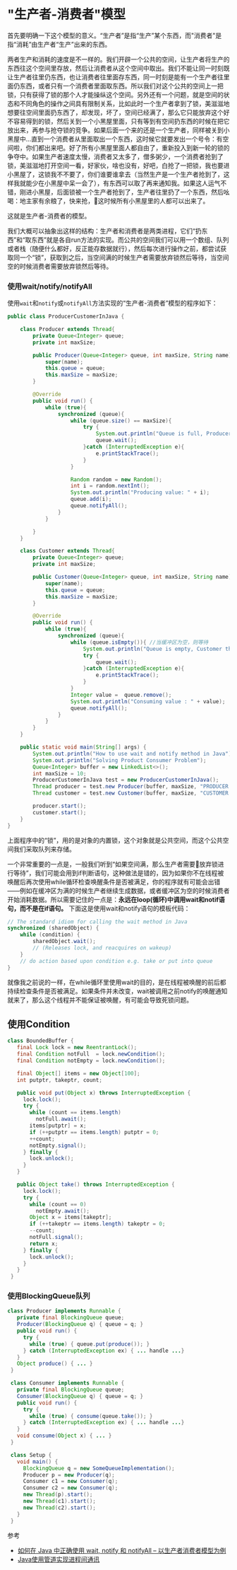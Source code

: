 # "生产者-消费者"模型
首先要明确一下这个模型的意义。“生产者”是指“生产”某个东西，而"消费者"是指“消耗”由生产者“生产”出来的东西。

两者生产和消耗的速度是不一样的。我们开辟一个公共的空间，让生产者将生产的东西往这个空间里存放，然后让消费者从这个空间中取出。我们不能让同一时刻既让生产者往里仍东西，也让消费者往里面存东西，同一时刻是能有一个生产者往里面仍东西，或者只有一个消费者里面取东西。所以我们对这个公共的空间上一把锁，只有获得了锁的那个人才能操纵这个空间。另外还有一个问题，就是空间的状态和不同角色的操作之间具有限制关系，比如此时一个生产者拿到了锁，美滋滋地想要往空间里面扔东西了，却发现，坏了，空间已经满了，那么它只能放弃这个好不容易得到的锁，然后关到一个小黑屋里面，只有等到有空间扔东西的时候在把它放出来，再参与抢夺锁的竞争。如果后面一个来的还是一个生产者，同样被关到小黑屋中...直到一个消费者从里面取出一个东西，这时候它就要发出一个号令：有空间啦，你们都出来吧。好了所有小黑屋里面人都自由了，重新投入到新一轮的锁的争夺中。如果生产者速度太慢，消费者又太多了，僧多粥少，一个消费者抢到了锁，美滋滋地打开空间一看，好家伙，啥也没有，好吧，白抢了一把锁，我也要进小黑屋了，这锁我不不要了，你们谁要谁拿去（当然生产是一个生产者抢到了，这样我就能少在小黑屋中呆一会了），有东西可以取了再来通知我。如果这人运气不错，刚进小黑屋，后面锁被一个生产者抢到了，生产者往里扔了一个东西，然后吆喝：地主家有余粮了，快来抢，这时候所有小黑屋里的人都可以出来了。

这就是生产者-消费者的模型。

我们大概可以抽象出这样的结构：生产者和消费者是两类进程，它们“扔东西”和“取东西”就是各自run方法的实现。而公共的空间我们可以用一个数组、队列或者栈（随便什么都好，反正能存数据就行），然后每次进行操作之前，都尝试获取同一个“锁”，获取到之后，当空间满的时候生产者需要放弃锁然后等待，当空间空的时候消费者需要放弃锁然后等待。

### 使用wait/notify/notifyAll
使用`wait`和`notify`或`notifyAll`方法实现的“生产者-消费者”模型的程序如下：
```java
public class ProducerCustomerInJava {

    class Producer extends Thread{
        private Queue<Integer> queue;
        private int maxSize;

        public Producer(Queue<Integer> queue, int maxSize, String name){
            super(name);
            this.queue = queue;
            this.maxSize = maxSize;
        }

        @Override
        public void run() {
            while (true){
                synchronized (queue){
                    while (queue.size() == maxSize){
                        try {
                            System.out.println("Queue is full, Producer thread waiting for customer to take something for queue");
                            queue.wait();
                        }catch (InterruptedException e){
                            e.printStackTrace();
                        }
                    }

                    Random random = new Random();
                    int i = random.nextInt();
                    System.out.println("Producing value: " + i);
                    queue.add(i);
                    queue.notifyAll();
                }
            }

        }
    }

    class Customer extends Thread{
        private Queue<Integer> queue;
        private int maxSize;

        public Customer(Queue<Integer> queue, int maxSize, String name){
            super(name);
            this.queue = queue;
            this.maxSize = maxSize;
        }

        @Override
        public void run() {
            while (true){
                synchronized (queue){
                    while (queue.isEmpty()){ //当缓冲区为空，则等待
                        System.out.println("Queue is empty, Customer thread is waiting for Producer thread to put something in queue");
                        try {
                            queue.wait();
                        }catch (InterruptedException e){
                            e.printStackTrace();
                        }
                    }
                    Integer value =  queue.remove();
                    System.out.println("Consuming value : " + value);
                    queue.notifyAll();
                }
            }
        }
    }

    public static void main(String[] args) {
        System.out.println("How to use wait and notify method in Java");
        System.out.println("Solving Product Consumer Problem");
        Queue<Integer> buffer = new LinkedList<>();
        int maxSize = 10;
        ProducerCustomerInJava test = new ProducerCustomerInJava();
        Thread producer = test.new Producer(buffer, maxSize, "PRODUCER ");
        Thread customer = test.new Customer(buffer, maxSize, "CUSTOMER ");

        producer.start();
        customer.start();
    }
}
```

上面程序中的“锁”，用的是对象的内置锁，这个对象就是公共空间，而这个公共空间我们采取队列来存储。

一个非常重要的一点是，一般我们听到“如果空间满，那么生产者需要放弃锁进行等待”，我们可能会用到if判断语句，这种做法是错的，因为如果你不在线程被唤醒后再次使用while循环检查唤醒条件是否被满足，你的程序就有可能会出错——例如在缓冲区为满的时候生产者继续生成数据，或者缓冲区为空的时候消费者开始消耗数据。所以需要记住的一点是：**永远在loop(循环)中调用wait和notif语句，而不是在if语句。** 下面这是使用wait和notify语句的模板代码：
```java
// The standard idiom for calling the wait method in Java
synchronized (sharedObject) {
    while (condition) {
        sharedObject.wait();
        // (Releases lock, and reacquires on wakeup)
    }
    // do action based upon condition e.g. take or put into queue
}
```

就像我之前说的一样，在while循环里使用wait的目的，是在线程被唤醒的前后都持续检查条件是否被满足。如果条件并未改变，wait被调用之前notify的唤醒通知就来了，那么这个线程并不能保证被唤醒，有可能会导致死锁问题。

## 使用Condition
```Java
class BoundedBuffer {
   final Lock lock = new ReentrantLock();
   final Condition notFull  = lock.newCondition();
   final Condition notEmpty = lock.newCondition();

   final Object[] items = new Object[100];
   int putptr, takeptr, count;

   public void put(Object x) throws InterruptedException {
     lock.lock();
     try {
       while (count == items.length)
         notFull.await();
       items[putptr] = x;
       if (++putptr == items.length) putptr = 0;
       ++count;
       notEmpty.signal();
     } finally {
       lock.unlock();
     }
   }

   public Object take() throws InterruptedException {
     lock.lock();
     try {
       while (count == 0)
         notEmpty.await();
       Object x = items[takeptr];
       if (++takeptr == items.length) takeptr = 0;
       --count;
       notFull.signal();
       return x;
     } finally {
       lock.unlock();
     }
   }
 }
```
### 使用BlockingQueue队列
```Java
class Producer implements Runnable {
   private final BlockingQueue queue;
   Producer(BlockingQueue q) { queue = q; }
   public void run() {
     try {
       while (true) { queue.put(produce()); }
     } catch (InterruptedException ex) { ... handle ...}
   }
   Object produce() { ... }
 }

 class Consumer implements Runnable {
   private final BlockingQueue queue;
   Consumer(BlockingQueue q) { queue = q; }
   public void run() {
     try {
       while (true) { consume(queue.take()); }
     } catch (InterruptedException ex) { ... handle ...}
   }
   void consume(Object x) { ... }
 }

 class Setup {
   void main() {
     BlockingQueue q = new SomeQueueImplementation();
     Producer p = new Producer(q);
     Consumer c1 = new Consumer(q);
     Consumer c2 = new Consumer(q);
     new Thread(p).start();
     new Thread(c1).start();
     new Thread(c2).start();
   }
 }
```

参考
* [如何在 Java 中正确使用 wait, notify 和 notifyAll – 以生产者消费者模型为例](http://www.importnew.com/16453.html)
* [Java使用管道实现进程间通讯](http://blog.csdn.net/jmppok/article/details/17500739)
